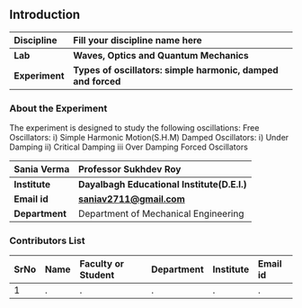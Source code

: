 ## Introduction


<b>Discipline | <b>Fill your discipline name here
:--|:--|
<b> Lab | <b> Waves, Optics and Quantum Mechanics
<b> Experiment|     <b> Types of oscillators: simple harmonic, damped and forced

### About the Experiment 

The experiment is designed to study the following oscillations:
Free Oscillators: i) Simple Harmonic Motion(S.H.M)
Damped Oscillators: i) Under Damping ii) Critical Damping iii Over Damping
Forced Oscillators

<b>Sania Verma | <b> Professor Sukhdev Roy
:--|:--|
<b> Institute | <b>  Dayalbagh Educational Institute(D.E.I.)
<b> Email id|     <b>  saniav2711@gmail.com
<b> Department |  Department of Mechanical Engineering

### Contributors List

SrNo | Name | Faculty or Student | Department| Institute | Email id
:--|:--|:--|:--|:--|:--|
1 | . | . | . | . | .
